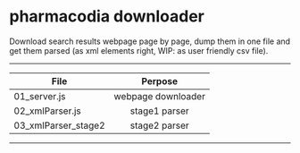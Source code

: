 # pharmacodia downloader

Download search results webpage page by page, dump them in one file and get them parsed (as xml elements right, WIP: as user friendly csv file).

---

| File   |    Perpose   |
|----------|:-------------:|
| 01_server.js | webpage downloader |
| 02_xmlParser.js |    stage1 parser |
| 03_xmlParser_stage2 | stage2 parser |

---

